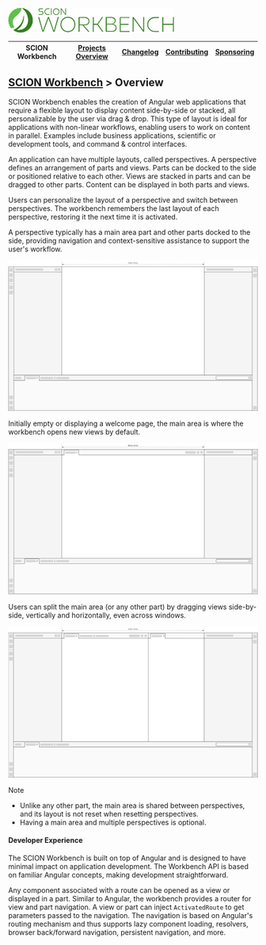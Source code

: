 <a href="/README.md"><img src="/resources/branding/scion-workbench-banner.svg" height="50" alt="SCION Workbench"></a>

| SCION Workbench | [Projects Overview][menu-projects-overview] | [Changelog][menu-changelog] | [Contributing][menu-contributing] | [Sponsoring][menu-sponsoring] |  
|-----------------|---------------------------------------------|-----------------------------|-----------------------------------|-------------------------------|

## [SCION Workbench][menu-home] > Overview

SCION Workbench enables the creation of Angular web applications that require a flexible layout to display content side-by-side or stacked, all personalizable by the user via drag & drop. This type of layout is ideal for applications with non-linear workflows, enabling users to work on content in parallel. Examples include business applications, scientific or development tools, and command & control interfaces.

An application can have multiple layouts, called perspectives. A perspective defines an arrangement of parts and views. Parts can be docked to the side or positioned relative to each other. Views are stacked in parts and can be dragged to other parts. Content can be displayed in both parts and views.

Users can personalize the layout of a perspective and switch between perspectives. The workbench remembers the last layout of each perspective, restoring it the next time it is activated.

A perspective typically has a main area part and other parts docked to the side, providing navigation and context-sensitive assistance to support the user's workflow.

[<img src="/docs/site/images/workbench-layout-1.drawio.svg">](https://github.com/SchweizerischeBundesbahnen/scion-workbench/raw/master/docs/site/images/workbench-layout-1.drawio.svg)

Initially empty or displaying a welcome page, the main area is where the workbench opens new views by default.

[<img src="/docs/site/images/workbench-layout-2.drawio.svg">](https://github.com/SchweizerischeBundesbahnen/scion-workbench/raw/master/docs/site/images/workbench-layout-2.drawio.svg)

Users can split the main area (or any other part) by dragging views side-by-side, vertically and horizontally, even across windows. 

[<img src="/docs/site/images/workbench-layout-3.drawio.svg">](https://github.com/SchweizerischeBundesbahnen/scion-workbench/raw/master/docs/site/images/workbench-layout-3.drawio.svg)


> [!NOTE]
> - Unlike any other part, the main area is shared between perspectives, and its layout is not reset when resetting perspectives.
> - Having a main area and multiple perspectives is optional.

#### Developer Experience
The SCION Workbench is built on top of Angular and is designed to have minimal impact on application development. The Workbench API is based on familiar Angular concepts, making development straightforward.

Any component associated with a route can be opened as a view or displayed in a part. Similar to Angular, the workbench provides a router for view and part navigation. A view or part can inject `ActivatedRoute` to get parameters passed to the navigation. The navigation is based on Angular's routing mechanism and thus supports lazy component loading, resolvers, browser back/forward navigation, persistent navigation, and more.

[link-features]: /docs/site/features.md

[menu-home]: /README.md
[menu-projects-overview]: /docs/site/projects-overview.md
[menu-changelog]: /docs/site/changelog.md
[menu-contributing]: /CONTRIBUTING.md
[menu-sponsoring]: /docs/site/sponsoring.md
